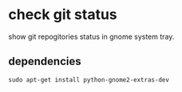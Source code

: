 # check git status

show git repogitories status in gnome system tray.

## dependencies

    sudo apt-get install python-gnome2-extras-dev
